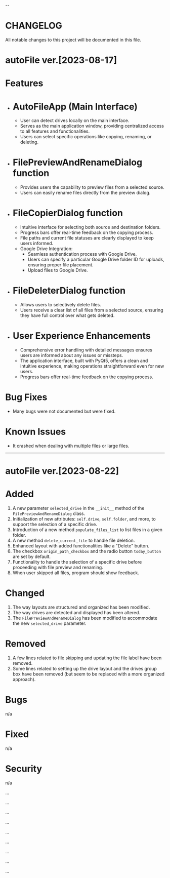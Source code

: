 
--
# CHANGELOG 
All notable changes to this project will be documented in this file.




# autoFile ver.[2023-08-17]

# Features

- # AutoFileApp (Main Interface)
    - User can detect drives locally on the main interface.
    - Serves as the main application window, providing centralized access to all features and functionalities.
    - Users can select specific operations like copying, renaming, or deleting.

- # FilePreviewAndRenameDialog function
    - Provides users the capability to preview files from a selected source.
    - Users can easily rename files directly from the preview dialog.

- # FileCopierDialog function
    - Intuitive interface for selecting both source and destination folders.
    - Progress bars offer real-time feedback on the copying process.
    - File paths and current file statuses are clearly displayed to keep users informed.
    - Google Drive Integration:
        - Seamless authentication process with Google Drive.
        - Users can specify a particular Google Drive folder ID for uploads, ensuring proper file placement.
        - Upload files to Google Drive.
  
- # FileDeleterDialog function
    - Allows users to selectively delete files.
    - Users receive a clear list of all files from a selected source, ensuring they have full control over what gets deleted.

- # User Experience Enhancements

    - Comprehensive error handling with detailed messages ensures users are informed about any issues or missteps.
    - The application interface, built with PyQt5, offers a clean and intuitive experience, making operations straightforward even for new users.
    - Progress bars offer real-time feedback on the copying process.

# Bug Fixes

- Many bugs were not documented but were fixed.

# Known Issues

- It crashed when dealing with multiple files or large files.



---



# autoFile ver.[2023-08-22]

# Added
1. A new parameter `selected_drive` in the `__init__` method of the `FilePreviewAndRenameDialog` class.
2. Initialization of new attributes: `self.drive`, `self.folder`, and more, to support the selection of a specific drive.
3. Introduction of a new method `populate_files_list` to list files in a given folder.
4. A new method `delete_current_file` to handle file deletion.
5. Enhanced layout with added functionalities like a "Delete" button.
6. The checkbox `origin_path_checkbox` and the radio button `today_button` are set by default.
7. Functionality to handle the selection of a specific drive before proceeding with file preview and renaming.
8. When user skipped all files, program should show feedback.

# Changed
1. The way layouts are structured and organized has been modified.
2. The way drives are detected and displayed has been altered.
3. The `FilePreviewAndRenameDialog` has been modified to accommodate the new `selected_drive` parameter.

# Removed
1. A few lines related to file skipping and updating the file label have been removed.
2. Some lines related to setting up the drive layout and the drives group box have been removed (but seem to be replaced with a more organized approach).

# Bugs
n/a

# Fixed
n/a

# Security
n/a

...


...


...


...


...


...


...


...


...